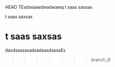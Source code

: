  HEAD
TEsdwaawdwadwawq
t
saas
saxsas





t
saas
saxsas





t
saas
saxsas
=
dasdsassasadsadsasdsasaEs
>>>>>>> branch_B
